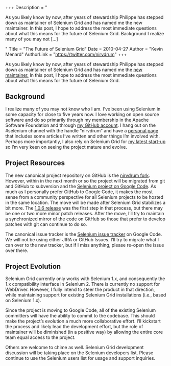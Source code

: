 +++
Description = "<p>As you likely know by now, after years of stewardship Philippe has stepped down as maintainer of Selenium Grid and has named me the new maintainer. In this post, I hope to address the most immediate questions about what this means for the future of Selenium Grid. Background I realize many of you may not […]</p>"
Title = "The Future of Selenium Grid"
Date = 2010-04-27
Author = "Kevin Menard"
AuthorLink = "https://twitter.com/nirvdrum"
+++

<p>As you likely know by now, after years of stewardship Philippe has stepped down as maintainer of Selenium Grid and has named me the <a href="http://ph7spot.com/blog/new-selenium-grid-maintainer">new maintainer.</a>  In this post, I hope to address the most immediate questions about what this means for the future of Selenium Grid.</p>
<h2>Background</h2>
<p>I realize many of you may not know who I am.  I&#8217;ve been using Selenium in some capacity for close to five years now.  I love working on open source software and do so primarily through my membership in the Apache Software Foundation and through <a href="http://github.com/nirvdrum/">my GitHub account</a>.  I hang out on the #selenium channel with the handle &#8220;nirvdrum&#8221; and have a <a href="http://nirvdrum.com/">personal page</a> that includes some articles I&#8217;ve written and other things I&#8217;m involved with.  Perhaps more importantly, I also rely on Selenium Grid for <a href="http://mogotest.com/">my latest start-up</a> so I&#8217;m very keen on seeing the project mature and evolve.</p>
<h2>Project Resources</h2>
<p>The new canonical project repository on GitHub is the <a href="http://github.com/nirvdrum/selenium-grid/">nirvdrum fork</a>.  However, within in the next month or so the project will be migrated from git and GitHub to subversion and the <a href="http://code.google.com/p/selenium/">Selenium project on Google Code</a>.  As much as I personally prefer GitHub to Google Code, it makes the most sense from a community perspective for all Selenium projects to be hosted in the same location.  The move will be made after Selenium Grid stabilizes a bit more.  The <a href="http://seleniumhq.wordpress.com/2010/04/13/selenium-grid-1-0-6-released/">1.0.6 release</a> was the first step in that process, but there may be one or two more minor patch releases.  After the move, I&#8217;ll try to maintain a synchronized mirror of the code on GitHub so those that prefer to develop patches with git can continue to do so.</p>
<p>The canonical issue tracker is the <a href="http://code.google.com/p/selenium/issues/list">Selenium issue tracker</a> on Google Code.  We will not be using either JIRA or GitHub Issues.  I&#8217;ll try to migrate what I can over to the new tracker, but if I miss anything, please re-open the issue over there.</p>
<h2>Project Evolution</h2>
<p>Selenium Grid currently only works with Selenium 1.x, and consequently the 1.x compatibility interface in Selenium 2.  There is currently no support for WebDriver.  However, I fully intend to steer the product in that direction, while maintaining support for existing Selenium Grid installations (i.e., based on Selenium 1.x).</p>
<p>Since the project is moving to Google Code, all of the existing Selenium committers will have the ability to commit to the codebase.  This should make the project&#8217;s evolution a much more collaborative effort.  I&#8217;ll kickstart the process and likely lead the development effort, but the role of maintainer will be diminished (in a positive way) by allowing the entire core team equal access to the project.</p>
<p>Others are welcome to chime as well.  Selenium Grid development discussion will be taking place on the Selenium developers list.  Please continue to use the Selenium users list for usage and support inquiries.</p>

